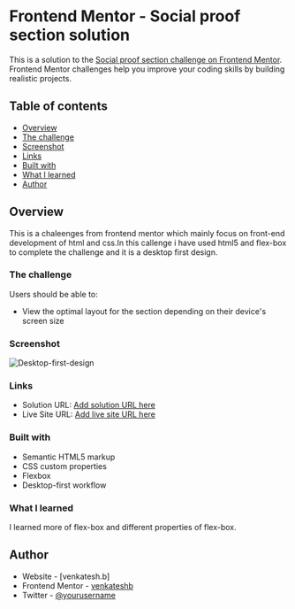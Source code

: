 # Frontend Mentor - Social proof section solution

This is a solution to the [Social proof section challenge on Frontend Mentor](https://www.frontendmentor.io/challenges/social-proof-section-6e0qTv_bA). Frontend Mentor challenges help you improve your coding skills by building realistic projects.

## Table of contents

- [Overview](#overview)
- [The challenge](#the-challenge)
- [Screenshot](#screenshot)
- [Links](#links)
- [Built with](#built-with)
- [What I learned](#what-i-learned)
- [Author](#author)

## Overview

This is a chaleenges from frontend mentor which mainly focus on front-end development of html and css.In this callenge i have used html5 and flex-box to complete the challenge and it is a desktop first design.

### The challenge

Users should be able to:

- View the optimal layout for the section depending on their device's screen size

### Screenshot

![Desktop-first-design](./screenshot.jpg)

### Links

- Solution URL: [Add solution URL here](https://your-solution-url.com)
- Live Site URL: [Add live site URL here](https://your-live-site-url.com)

### Built with

- Semantic HTML5 markup
- CSS custom properties
- Flexbox
- Desktop-first workflow

### What I learned

I learned more of flex-box and different properties of flex-box.

## Author

- Website - [venkatesh.b]
- Frontend Mentor - [venkateshb](https://www.frontendmentor.io/profile/venkateshbaddela)
- Twitter - [@yourusername](https://www.twitter.com/yourusername)

